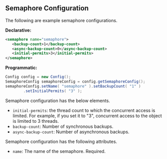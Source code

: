 

## Semaphore Configuration

The following are example semaphore configurations.

**Declarative:**

```xml
<semaphore name="semaphore">
   <backup-count>1</backup-count>
   <async-backup-count>0</async-backup-count>
   <initial-permits>3</initial-permits>
</semaphore>
```

**Programmatic:**

```java
Config config = new Config();
SemaphoreConfig semaphoreConfig = config.getSemaphoreConfig();
semaphoreConfig.setName( "semaphore" ).setBackupCount( "1" )
        .setInitialPermits( "3" );
```

Semaphore configuration has the below elements.

- `initial-permits`: the thread count to which the concurrent access is limited. For example, if you set it to "3", concurrent access to the object is limited to 3 threads.
- `backup-count`: Number of synchronous backups.
- `async-backup-count`: Number of asynchronous backups.

Semaphore configuration has the following attributes.

- `name`: The name of the semaphore. Required.

